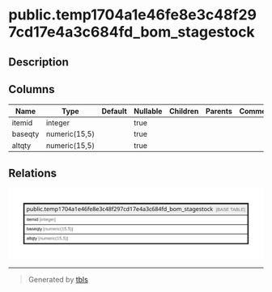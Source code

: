 # public.temp1704a1e46fe8e3c48f297cd17e4a3c684fd_bom_stagestock

## Description

## Columns

| Name | Type | Default | Nullable | Children | Parents | Comment |
| ---- | ---- | ------- | -------- | -------- | ------- | ------- |
| itemid | integer |  | true |  |  |  |
| baseqty | numeric(15,5) |  | true |  |  |  |
| altqty | numeric(15,5) |  | true |  |  |  |

## Relations

![er](public.temp1704a1e46fe8e3c48f297cd17e4a3c684fd_bom_stagestock.svg)

---

> Generated by [tbls](https://github.com/k1LoW/tbls)
